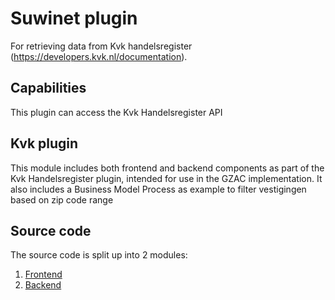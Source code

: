 # Suwinet plugin

For retrieving data from Kvk handelsregister (https://developers.kvk.nl/documentation).

## Capabilities

This plugin can access the Kvk Handelsregister API

## Kvk plugin

This module includes both frontend and backend components as part of the Kvk Handelsregister plugin, intended for use in the GZAC implementation. 
It also includes a Business Model Process as example to filter vestigingen based on zip code range   

## Source code

The source code is split up into 2 modules:

1. [Frontend](../../frontend/projects/valtimo/kvk-handelsregister)
2. [Backend](./)
